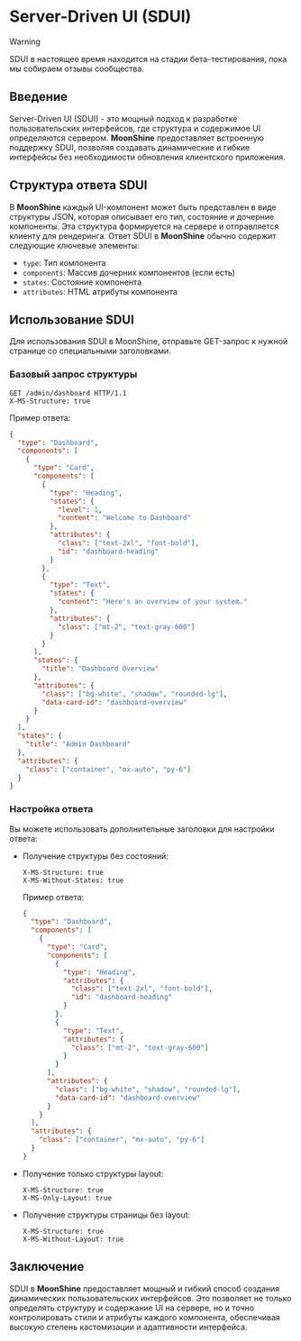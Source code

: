 # Server-Driven UI (SDUI)

> [!WARNING]
> SDUI в настоящее время находится на стадии бета-тестирования, пока мы собираем отзывы сообщества.

## Введение

Server-Driven UI (SDUI) - это мощный подход к разработке пользовательских интерфейсов, где структура и содержимое UI определяются сервером.
**MoonShine** предоставляет встроенную поддержку SDUI, позволяя создавать динамические и гибкие интерфейсы без необходимости обновления клиентского приложения.

## Структура ответа SDUI

В **MoonShine** каждый UI-компонент может быть представлен в виде структуры JSON, которая описывает его тип, состояние и дочерние компоненты. Эта структура формируется на сервере и отправляется клиенту для рендеринга.
Ответ SDUI в **MoonShine** обычно содержит следующие ключевые элементы:

- `type`: Тип компонента
- `components`: Массив дочерних компонентов (если есть)
- `states`: Состояние компонента
- `attributes`: HTML атрибуты компонента

## Использование SDUI

Для использования SDUI в MoonShine, отправьте GET-запрос к нужной странице со специальными заголовками.

### Базовый запрос структуры

```http
GET /admin/dashboard HTTP/1.1
X-MS-Structure: true
```

Пример ответа:

```json
{
  "type": "Dashboard",
  "components": [
    {
      "type": "Card",
      "components": [
        {
          "type": "Heading",
          "states": {
            "level": 1,
            "content": "Welcome to Dashboard"
          },
          "attributes": {
            "class": ["text-2xl", "font-bold"],
            "id": "dashboard-heading"
          }
        },
        {
          "type": "Text",
          "states": {
            "content": "Here's an overview of your system."
          },
          "attributes": {
            "class": ["mt-2", "text-gray-600"]
          }
        }
      ],
      "states": {
        "title": "Dashboard Overview"
      },
      "attributes": {
        "class": ["bg-white", "shadow", "rounded-lg"],
        "data-card-id": "dashboard-overview"
      }
    }
  ],
  "states": {
    "title": "Admin Dashboard"
  },
  "attributes": {
    "class": ["container", "mx-auto", "py-6"]
  }
}
```

### Настройка ответа

Вы можете использовать дополнительные заголовки для настройки ответа:

- Получение структуры без состояний:
  ```http
  X-MS-Structure: true
  X-MS-Without-States: true
  ```

  Пример ответа:

  ```json
  {
    "type": "Dashboard",
    "components": [
      {
        "type": "Card",
        "components": [
          {
            "type": "Heading",
            "attributes": {
              "class": ["text-2xl", "font-bold"],
              "id": "dashboard-heading"
            }
          },
          {
            "type": "Text",
            "attributes": {
              "class": ["mt-2", "text-gray-600"]
            }
          }
        ],
        "attributes": {
          "class": ["bg-white", "shadow", "rounded-lg"],
          "data-card-id": "dashboard-overview"
        }
      }
    ],
    "attributes": {
      "class": ["container", "mx-auto", "py-6"]
    }
  }
  ```

- Получение только структуры layout:
  ```http
  X-MS-Structure: true
  X-MS-Only-Layout: true
  ```

- Получение структуры страницы без layout:
  ```http
  X-MS-Structure: true
  X-MS-Without-Layout: true
  ```

## Заключение

SDUI в **MoonShine** предоставляет мощный и гибкий способ создания динамических пользовательских интерфейсов. Это позволяет не только определять структуру и содержание UI на сервере, но и точно контролировать стили и атрибуты каждого компонента, обеспечивая высокую степень кастомизации и адаптивности интерфейса.
